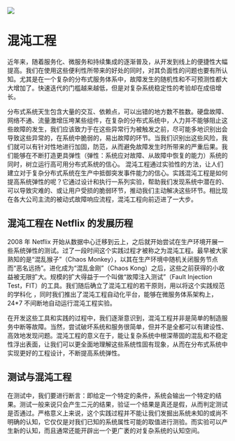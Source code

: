 [![](https://i.postimg.cc/WzXsh0MX/image.png)](https://github.com/wx-chevalier/Backend-Series)

# 混沌工程

近年来，随着服务化、微服务和持续集成的逐渐普及，从开发到线上的便捷性大幅提高。我们在使用这些便利性所带来的好处的同时，对其负面性的问题也要有所认知。尤其是在一个复杂的分布式服务体系中，故障发生的随机性和不可预测性都大大增加了。快速迭代的门槛越来越低，但是对复杂系统稳定性的考验却在成倍增长。

分布式系统天生包含大量的交互、依赖点，可以出错的地方数不胜数。硬盘故障、网络不通、流量激增压垮某些组件，在复杂的分布式系统中，人力并不能够阻止这些故障的发生，我们应该致力于在这些异常行为被触发之前，尽可能多地识别出会导致这些异常的，在系统中脆弱的，易出故障的环节。当我们识别出这些风险，我们就可以有针对性地进行加固，防范，从而避免故障发生时所带来的严重后果。我们能够在不断打造更具弹性（弹性：系统应对故障、从故障中恢复的能力）系统的同时，树立运行高可用分布式系统的信心。
混沌工程通过实验性的方法，让人们建立对于复杂分布式系统在生产中抵御突发事件能力的信心。实践混沌工程是如何提高系统弹性的呢？它通过设计和执行一系列实验，帮助我们发现系统中潜在的、可以导致灾难的、或让用户受损的脆弱环节，推动我们主动解决这些环节。相比现在各大公司主流的被动式故障响应流程，混沌工程向前迈进了一大步。

## 混沌工程在 Netflix 的发展历程

2008 年 Netflix 开始从数据中心迁移到云上，之后就开始尝试在生产环境开展一些系统弹性的测试。过了一段时间这个实践过程才被称之为混沌工程。最早被大家熟知的是“混乱猴子”（Chaos Monkey），以其在生产环境中随机关闭服务节点而“恶名远扬”。进化成为“混乱金刚”（Chaos Kong）之后，这些之前获得的小收益被无限扩大。规模的扩大得益于一个叫做“故障注入测试”（Fault Injection Test，FIT）的工具。我们随后确立了混沌工程的若干原则，用以将这个实践规范的学科化 ，同时我们推出了混沌工程自动化平台，能够在微服务体系架构上，24\*7 不间断地自动运行混沌工程实验。

在开发这些工具和实践的过程中，我们逐渐意识到，混沌工程并非是简单的制造服务中断等故障。当然，尝试破坏系统和服务很简单，但并不是全都可以有建设性、高效地发现问题。混沌工程的意义在于，能让复杂系统中根深蒂固的混乱和不稳定性浮出表面，让我们可以更全面地理解这些系统性固有现象，从而在分布式系统中实现更好的工程设计，不断提高系统弹性。

## 测试与混沌工程

在测试中，我们要进行断言：即给定一个特定的条件，系统会输出一个特定的结果。测试一般来说只会产生二元的结果，验证一个结果是真还是假，从而判定测试是否通过。严格意义上来说，这个实践过程并不能让我们发掘出系统未知的或尚不明确的认知，它仅仅是对我们已知的系统属性可能的取值进行测验。而实验可以产生新的认知，而且通常还能开辟出一个更广袤的对复杂系统的认知空间。
